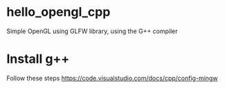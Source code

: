 # hello_opengl_cpp
Simple OpenGL using GLFW library, using the G++ compiler

# Install g++
Follow these steps
https://code.visualstudio.com/docs/cpp/config-mingw